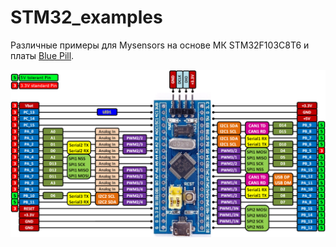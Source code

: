 # STM32_examples

Различные примеры для Mysensors на основе МК STM32F103C8T6 и платы [Blue Pill](http://ali.ski/i1c8LH).

![pinout](/stm32f103c8t6_pinout.png)
